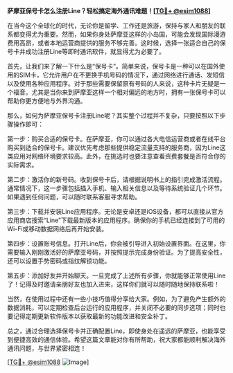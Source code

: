**萨摩亚保号卡怎么注册Line？轻松搞定海外通讯难题！[[TG💪+ @esim1088](https://t.me/s/esim1088)]**

在当今这个全球化的时代，无论你是留学、工作还是旅游，保持与家人和朋友的联系都变得尤为重要。然而，如果你身处萨摩亚这样的小岛国，可能会发现国际漫游费用高昂，或者本地运营商提供的服务不够完善。这时候，选择一张适合自己的保号卡并成功注册Line等即时通讯软件，就显得尤为必要了。

首先，让我们来了解一下什么是“保号卡”。简单来说，保号卡是一种可以在国外使用的SIM卡，它允许用户在不更换手机号码的情况下，通过网络进行通话、发短信以及使用各种应用程序。对于那些需要保留原有号码的人来说，这种卡片无疑是一个福音。尤其是当你来到萨摩亚这样一个相对偏远的地方时，拥有一张保号卡可以帮助你更方便地与外界沟通。

那么，如何为萨摩亚保号卡注册Line呢？其实整个过程并不复杂，只要按照以下步骤操作即可：

第一步：购买合适的保号卡。在萨摩亚，你可以通过各大电信运营商或者在线平台购买到适合的保号卡。建议优先考虑那些提供稳定流量支持的服务商，因为Line这类应用对网络环境要求较高。此外，在挑选时也要注意查看资费套餐是否符合你的实际需求。

第二步：激活你的新号码。收到保号卡后，请根据说明书上的指引完成激活流程。通常情况下，这一步骤包括插入手机、输入相关信息以及等待系统验证几个环节。如果遇到任何问题，可以随时联系客服寻求帮助。

第三步：下载并安装Line应用程序。无论是安卓还是iOS设备，都可以直接从官方应用商店搜索“Line”下载最新版本的应用程序。确保你的手机已经连接到了可用的Wi-Fi或移动数据网络后再开始安装。

第四步：设置账号信息。打开Line后，你会被引导进入初始设置界面。在这里，你需要输入刚刚激活好的萨摩亚号码，并按照提示完成身份验证。为了提高安全性，还可以设置手势密码或指纹解锁功能。

第五步：添加好友并开始聊天。一旦完成了上述所有步骤，你就能够正常使用Line了！记得及时邀请亲朋好友也加入进来，这样你们就可以随时随地保持联系啦！

当然，在使用过程中还有一些小技巧值得分享给大家。例如，为了避免产生额外的数据消耗，可以定期检查后台运行的应用程序，并关闭不必要的同步选项；同时也要记得定期更新软件版本以获取最新的功能改进和安全补丁。

总之，通过合理选择保号卡并正确配置Line，即使身处在遥远的萨摩亚，也能享受到便捷高效的通信体验。希望这篇文章能对你有所帮助，祝大家都能顺利解决海外通讯问题，与世界紧密相连！

[[TG💪+ @esim1088](https://t.me/s/esim1088) ![Image](https://i.postimg.cc/4NQfJmqS/Snipaste-2025-05-13-00-14-12.png)]
